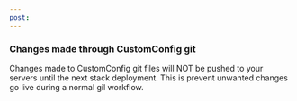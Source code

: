```yaml
---
post: 
---
```


### Changes made through CustomConfig git

Changes made to CustomConfig git files will NOT be pushed to your servers until the next stack deployment. This is prevent unwanted changes go live during a normal gil workflow.

